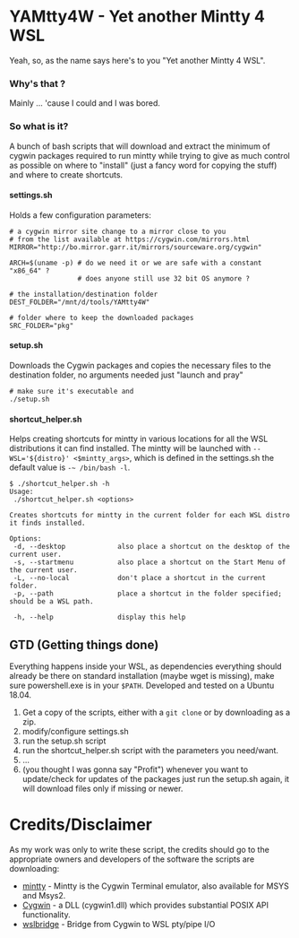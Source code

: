 # YAMtty4W - Yet another Mintty 4 WSL

Yeah, so, as the name says here's to you "Yet another Mintty 4 WSL".

### Why's that ? 
Mainly ...  'cause I could and I was bored. 

### So what is it?  
A bunch of bash scripts that will download and extract the minimum of cygwin packages required to run mintty while trying to give as much control as possible on where to "install" (just a fancy word for copying the stuff) and where to create shortcuts.

#### settings.sh
Holds a few configuration parameters:
``` shell
# a cygwin mirror site change to a mirror close to you 
# from the list available at https://cygwin.com/mirrors.html
MIRROR="http://bo.mirror.garr.it/mirrors/sourceware.org/cygwin"

ARCH=$(uname -p) # do we need it or we are safe with a constant "x86_64" ?
                 # does anyone still use 32 bit OS anymore ?

# the installation/destination folder
DEST_FOLDER="/mnt/d/tools/YAMtty4W"

# folder where to keep the downloaded packages
SRC_FOLDER="pkg"
```

#### setup.sh
Downloads the Cygwin packages and copies the necessary files to the destination folder, no arguments needed just "launch and pray"
``` shell
# make sure it's executable and
./setup.sh
```

#### shortcut_helper.sh
Helps creating shortcuts for mintty in various locations for all the WSL distributions it can find installed. The mintty will be launched with `--WSL='${distro}' <$mintty_args>`, which is defined in the settings.sh the default value is `-~ /bin/bash -l`.

``` shell
$ ./shortcut_helper.sh -h
Usage:
 ./shortcut_helper.sh <options>

Creates shortcuts for mintty in the current folder for each WSL distro it finds installed.

Options:
 -d, --desktop             also place a shortcut on the desktop of the current user.
 -s, --startmenu           also place a shortcut on the Start Menu of the current user.
 -L, --no-local            don't place a shortcut in the current folder.
 -p, --path                place a shortcut in the folder specified; should be a WSL path.

 -h, --help                display this help
```

## GTD (Getting things done)
Everything happens inside your WSL, as dependencies everything should already be there on standard installation (maybe wget is missing), make sure powershell.exe is in your `$PATH`. 
Developed and tested on a Ubuntu 18.04. 

1. Get a copy of the scripts, either with a `git clone` or by downloading as a zip.
2. modify/configure settings.sh 
3. run the setup.sh script
4. run the shortcut_helper.sh script with the parameters you need/want.
5. ...
6. (you thought I was gonna say "Profit") whenever you want to update/check for updates of the packages just run the setup.sh again, it will download files only if missing or newer.

# Credits/Disclaimer

As my work was only to write these script, the credits should go to the appropriate owners and developers of the software the scripts are downloading:
 * [mintty](http://mintty.github.io/) - Mintty is the Cygwin Terminal emulator, also available for MSYS and Msys2.
 * [Cygwin](https://www.cygwin.com) - a DLL (cygwin1.dll) which provides substantial POSIX API functionality.
 * [wslbridge](https://github.com/rprichard/wslbridge) - Bridge from Cygwin to WSL pty/pipe I/O
